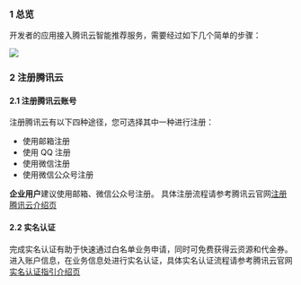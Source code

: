### 1 总览
开发者的应用接入腾讯云智能推荐服务，需要经过如下几个简单的步骤：

![](https://mc.qcloudimg.com/static/img/01c8c03012f06c10dbb2494d9c400fdb/image.png)

### 2 注册腾讯云

#### 2.1 注册腾讯云账号

注册腾讯云有以下四种途径，您可选择其中一种进行注册：
- 使用邮箱注册
- 使用 QQ 注册
- 使用微信注册
- 使用微信公众号注册

**企业用户**建议使用邮箱、微信公众号注册。
具体注册流程请参考腾讯云官网[注册腾讯云介绍页](https://cloud.tencent.com/document/product/378/9603)

#### 2.2 实名认证

完成实名认证有助于快速通过白名单业务申请，同时可免费获得云资源和代金券。
进入账户信息，在业务信息处进行实名认证，具体实名认证流程请参考腾讯云官网[实名认证指引介绍页](https://cloud.tencent.com/document/product/378/3629)